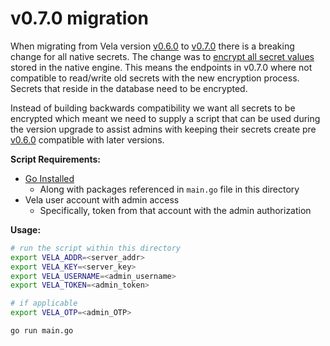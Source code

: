 # v0.7.0 migration

When migrating from Vela version [v0.6.0](https://github.com/go-vela/community/blob/master/releases/v0.6.0.md) to [v0.7.0](https://github.com/go-vela/community/blob/master/releases/v0.7.0.md)  there is a breaking change for all native secrets. The change was to [encrypt all secret values](https://github.com/go-vela/community/issues/100) stored in the native engine. This means the endpoints in v0.7.0 where not compatible to read/write old secrets with the new encryption process. Secrets that reside in the database need to be encrypted.

Instead of building backwards compatibility we want all secrets to be encrypted which meant we need to supply a script that can be used during the version upgrade to assist admins with keeping their secrets create pre [v0.6.0](https://github.com/go-vela/community/blob/master/releases/v0.6.0.md) compatible with later versions. 

**Script Requirements:**

* [Go Installed](https://golang.org/doc/install)
  * Along with packages referenced in `main.go` file in this directory
* Vela user account with admin access
  * Specifically, token from that account with the admin authorization

**Usage:**

```sh
# run the script within this directory
export VELA_ADDR=<server_addr>
export VELA_KEY=<server_key>
export VELA_USERNAME=<admin_username>
export VELA_TOKEN=<admin_token>

# if applicable
export VELA_OTP=<admin_OTP>

go run main.go
```